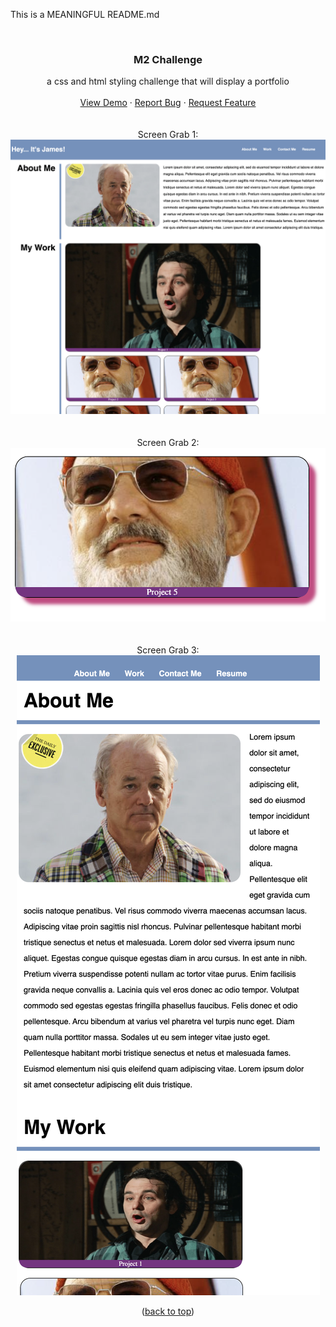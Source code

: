 This is a MEANINGFUL README.md

<a name="top"></a>


<!-- PROJECT LOGO -->
<br />
<div align="center">
  

<h3 align="center">M2 Challenge</h3>

  <p align="center">
    a css and html styling challenge that will display a portfolio
    <br />
    <br />
    <a href="https://conradjohnson.github.io/m2-challenge">View Demo</a>
    ·
    <a href="https://github.com/conradjohnson/m2-challenge/issues">Report Bug</a>
    ·
    <a href="https://github.com/conradjohnson/m2-challenge/issues">Request Feature</a>
    <br/><br/><br/>
    Screen Grab 1:<br/>
    <img src="assets/images/screen1.png" alt="Screen Grab 1" />
    <br/>
    <br/>
    <br/>
    Screen Grab 2:<br/>
    <img src="assets/images/screen2.png" alt="Screen Grab 2" />
    <br/>
    <br/>
    <br/>
    Screen Grab 3:<br/>
    <img src="assets/images/screen3.png" alt="Screen Grab 3" />
    <br/>
    <p>(<a href="#top">back to top</a>)</p>
   
  </p>
</div>






